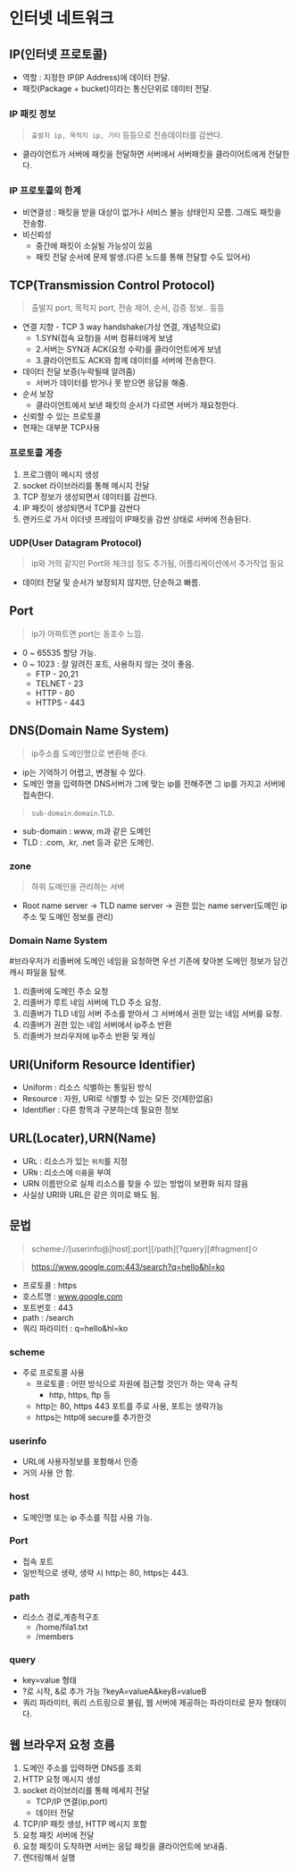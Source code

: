 # 인터넷 네트워크

## IP(인터넷 프로토콜)

- 역할 : 지정한 IP(IP Address)에 데이터 전달.
- 패킷(Package + bucket)이라는 통신단위로 데이터 전달.

### IP 패킷 정보
> `출발지 ip, 목적지 ip, 기타` 등등으로 전송데이터를 감싼다.
- 클라이언트가 서버에 패킷을 전달하면 서버에서 서버패킷을 클라이어트에게 전달한다.
### IP 프로토콜의 한계
- 비연결성 : 패킷을 받을 대상이 없거나 서비스 불능 상태인지 모름. 그래도 패킷을 전송함.
- 비신뢰성 
  - 중간에 패킷이 소실될 가능성이 있음
  - 패킷 전달 순서에 문제 발생.(다른 노드를 통해 전달할 수도 있어서)

## TCP(Transmission Control Protocol)
> 출발지 port, 목적지 port, 전송 제어, 순서, 검증 정보.. 등등
- 연결 지향 - TCP 3 way handshake(가상 연결, 개념적으로)
  - 1.SYN(접속 요청)을 서버 컴퓨터에게 보냄
  - 2.서버는  SYN과 ACK(요청 수락)를 클라이언트에게 보냄
  - 3.클라이언트도 ACK와 함께 데이터를 서버에 전송한다. 
- 데이터 전달 보증(누락될때 알려줌)
  - 서버가 데이터를 받거나 못 받으면 응답을 해줌.
- 순서 보장
  - 클라이언트에서 보낸 패킷의 순서가 다르면 서버가 재요청한다.
- 신뢰할 수 있는 프로토콜
- 현재는 대부분 TCP사용


### 프로토콜 계층
1. 프로그램이 메시지 생성
2. socket 라이브러리를 통해 메시지 전달
3. TCP 정보가 생성되면서 데이터를 감싼다.
4. IP 패킷이 생성되면서 TCP를 감싼다
5. 랜카드로 가서 이더넷 프레임이 IP패킷을 감싼 상태로 서버에 전송된다.

### UDP(User Datagram Protocol)
> ip와 거의 같지만 Port와 체크섬 정도 추가됨, 어플리케이션에서 추가작업 필요
- 데이터 전달 및 순서가 보장되지 않지만, 단순하고 빠름.
## Port
> ip가 아파트면 port는 동호수 느낌.
- 0 ~ 65535 할당 가능.
- 0 ~ 1023 : 잘 알려진 포트, 사용하지 않는 것이 좋음.
    - FTP - 20,21
    - TELNET - 23
    - HTTP - 80
    - HTTPS - 443
## DNS(Domain Name System)
> ip주소를 도메인명으로 변환해 준다.
- ip는 기억하기 어렵고, 변경될 수 있다.
- 도메인 명을 입력하면 DNS서버가 그에 맞는 ip를 전해주면 그 ip를 가지고 서버에 접속한다.
> `sub-domain`.`domain`.`TLD`.
- sub-domain : www, m과 같은 도메인
- TLD : .com, .kr, .net  등과 같은 도메인.
### zone
> 하위 도메인을 관리하는 서버
- Root name server -> TLD name server -> 권한 있는 name server(도메인 ip주소 및 도메인 정보를 관리)
### Domain Name System
#브라우저가 리졸버에 도메인 네임을 요청하면 우선 기존에 찾아본 도메인 정보가 담긴 캐시 파일을 탐색.
1. 리졸버에 도메인 주소 요청
2. 리졸버가 루트 네임 서버에  TLD 주소 요청.
3. 리졸버가 TLD 네임 서버 주소를 받아서 그 서버에서 권한 있는 네임 서버를 요청.
4. 리졸버가 권한 있는 네임 서버에서 ip주소 반환
5. 리졸버가 브라우저에 ip주소 반환 및 캐싱
## URI(Uniform Resource Identifier)
- Uniform : 리소스 식별하는 통일된 방식
- Resource : 자원, URI로 식별할 수 있는 모든 것(제한없음)
- Identifier : 다른 항목과 구분하는데 필요한 정보

## URL(Locater),URN(Name)
- UR`L` : 리소스가 있는 `위치`를 지정
- UR`N` : 리소스에 `이름`을 부여
- URN 이름만으로 실제 리소스를 찾을 수 있는 방법이 보편화 되지 않음
- 사실상 URI와 URL은 같은 의미로 봐도 됨.

## 문법
> scheme://[userinfo@]host[:port][/path][?query][#fragment]ㅇ

> https://www.google.com:443/search?q=hello&hl=ko
- 프로토콜 : https
- 호스트명 : www.google.com
- 포트번호 : 443
- path : /search
- 쿼리 파라미터 : q=hello&hl=ko

### scheme 
- 주로 프로토콜 사용
  - 프로토콜 : 어떤 방식으로 자원에 접근할 것인가 하는 약속 규칙
    - http, https, ftp 등
  - http는 80, https 443 포트를 주로 사용, 포트는 생략가능
  - https는 http에 secure를 추가한것

### userinfo
- URL에 사용자정보를 포함해서 인증
- 거의 사용 안 함.

### host
- 도메인명 또는 ip 주소를 직접 사용 가능.
### Port
- 접속 포트
- 일반적으로 생략, 생략 시 http는 80, https는 443.

### path
- 리소스 경로,계층적구조
  - /home/fila1.txt
  - /members

### query
- key=value 형태
- ?로 시작, &로 추가 가능 ?keyA=valueA&keyB=valueB
- 쿼리 파라미터, 쿼리 스트링으로 불림, 웹 서버에 제공하는 파라미터로 문자 형태이다.

## 웹 브라우저 요청 흐름
1. 도메인 주소를 입력하면 DNS를 조회
2. HTTP 요청 메시지 생성
3. socket 라이브러리를 통해 메세지 전달 
    - TCP/IP 연결(ip,port)
    - 데이터 전달
4. TCP/IP 패킷 생성, HTTP 메시지 포함
5. 요청 패킷 서버에 전달
6. 요청 패킷이 도착하면 서버는 응답 패킷을 클라이언트에 보내줌.
7. 렌더링해서 실행
